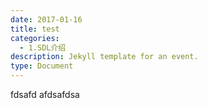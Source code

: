 ```yaml
---
date: 2017-01-16
title: test
categories:
  - 1.SDL介绍
description: Jekyll template for an event.
type: Document
---
```


fdsafd
afdsafdsa

